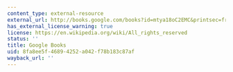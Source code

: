 ```yaml
---
content_type: external-resource
external_url: http://books.google.com/books?id=mtya18oC2EMC&printsec=frontcover
has_external_license_warning: true
license: https://en.wikipedia.org/wiki/All_rights_reserved
status: ''
title: Google Books
uid: 8fa8ee5f-4689-4252-a042-f78b183c87af
wayback_url: ''
---
```

